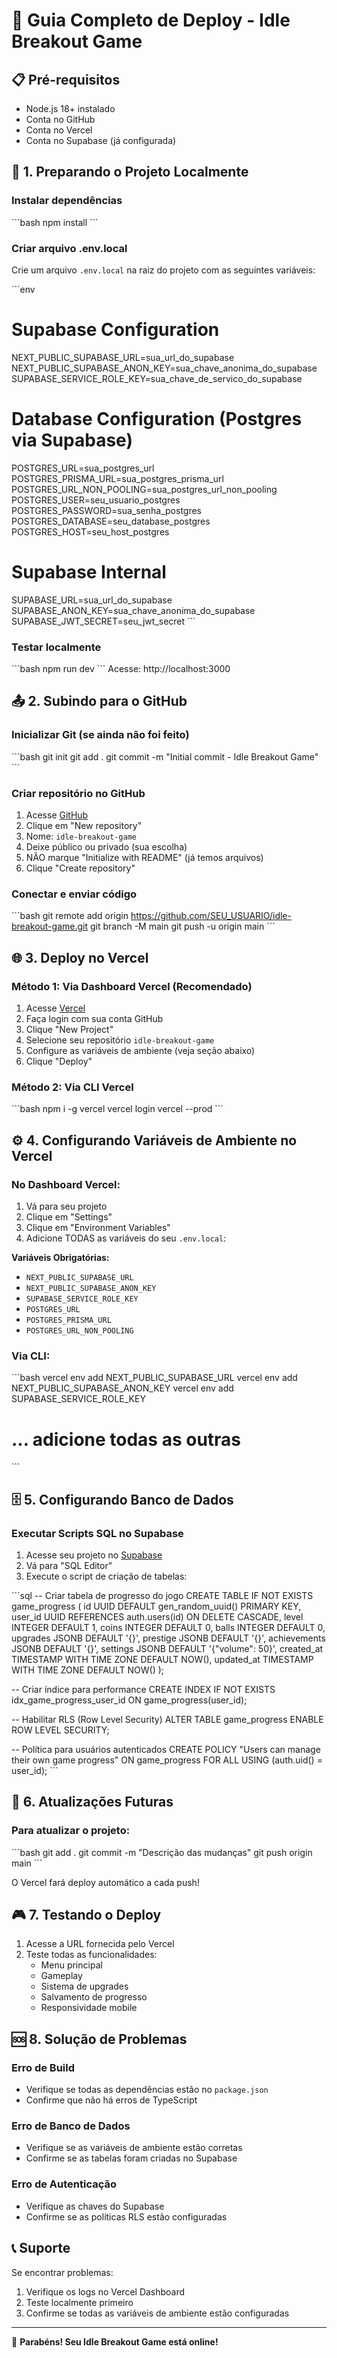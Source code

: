 # 🚀 Guia Completo de Deploy - Idle Breakout Game

## 📋 Pré-requisitos

- Node.js 18+ instalado
- Conta no GitHub
- Conta no Vercel
- Conta no Supabase (já configurada)

## 🔧 1. Preparando o Projeto Localmente

### Instalar dependências
\`\`\`bash
npm install
\`\`\`

### Criar arquivo .env.local
Crie um arquivo `.env.local` na raiz do projeto com as seguintes variáveis:

\`\`\`env
# Supabase Configuration
NEXT_PUBLIC_SUPABASE_URL=sua_url_do_supabase
NEXT_PUBLIC_SUPABASE_ANON_KEY=sua_chave_anonima_do_supabase
SUPABASE_SERVICE_ROLE_KEY=sua_chave_de_servico_do_supabase

# Database Configuration (Postgres via Supabase)
POSTGRES_URL=sua_postgres_url
POSTGRES_PRISMA_URL=sua_postgres_prisma_url
POSTGRES_URL_NON_POOLING=sua_postgres_url_non_pooling
POSTGRES_USER=seu_usuario_postgres
POSTGRES_PASSWORD=sua_senha_postgres
POSTGRES_DATABASE=seu_database_postgres
POSTGRES_HOST=seu_host_postgres

# Supabase Internal
SUPABASE_URL=sua_url_do_supabase
SUPABASE_ANON_KEY=sua_chave_anonima_do_supabase
SUPABASE_JWT_SECRET=seu_jwt_secret
\`\`\`

### Testar localmente
\`\`\`bash
npm run dev
\`\`\`
Acesse: http://localhost:3000

## 📤 2. Subindo para o GitHub

### Inicializar Git (se ainda não foi feito)
\`\`\`bash
git init
git add .
git commit -m "Initial commit - Idle Breakout Game"
\`\`\`

### Criar repositório no GitHub
1. Acesse [GitHub](https://github.com)
2. Clique em "New repository"
3. Nome: `idle-breakout-game`
4. Deixe público ou privado (sua escolha)
5. NÃO marque "Initialize with README" (já temos arquivos)
6. Clique "Create repository"

### Conectar e enviar código
\`\`\`bash
git remote add origin https://github.com/SEU_USUARIO/idle-breakout-game.git
git branch -M main
git push -u origin main
\`\`\`

## 🌐 3. Deploy no Vercel

### Método 1: Via Dashboard Vercel (Recomendado)
1. Acesse [Vercel](https://vercel.com)
2. Faça login com sua conta GitHub
3. Clique "New Project"
4. Selecione seu repositório `idle-breakout-game`
5. Configure as variáveis de ambiente (veja seção abaixo)
6. Clique "Deploy"

### Método 2: Via CLI Vercel
\`\`\`bash
npm i -g vercel
vercel login
vercel --prod
\`\`\`

## ⚙️ 4. Configurando Variáveis de Ambiente no Vercel

### No Dashboard Vercel:
1. Vá para seu projeto
2. Clique em "Settings"
3. Clique em "Environment Variables"
4. Adicione TODAS as variáveis do seu `.env.local`:

**Variáveis Obrigatórias:**
- `NEXT_PUBLIC_SUPABASE_URL`
- `NEXT_PUBLIC_SUPABASE_ANON_KEY`
- `SUPABASE_SERVICE_ROLE_KEY`
- `POSTGRES_URL`
- `POSTGRES_PRISMA_URL`
- `POSTGRES_URL_NON_POOLING`

### Via CLI:
\`\`\`bash
vercel env add NEXT_PUBLIC_SUPABASE_URL
vercel env add NEXT_PUBLIC_SUPABASE_ANON_KEY
vercel env add SUPABASE_SERVICE_ROLE_KEY
# ... adicione todas as outras
\`\`\`

## 🗄️ 5. Configurando Banco de Dados

### Executar Scripts SQL no Supabase
1. Acesse seu projeto no [Supabase](https://supabase.com)
2. Vá para "SQL Editor"
3. Execute o script de criação de tabelas:

\`\`\`sql
-- Criar tabela de progresso do jogo
CREATE TABLE IF NOT EXISTS game_progress (
  id UUID DEFAULT gen_random_uuid() PRIMARY KEY,
  user_id UUID REFERENCES auth.users(id) ON DELETE CASCADE,
  level INTEGER DEFAULT 1,
  coins INTEGER DEFAULT 0,
  balls INTEGER DEFAULT 0,
  upgrades JSONB DEFAULT '{}',
  prestige JSONB DEFAULT '{}',
  achievements JSONB DEFAULT '{}',
  settings JSONB DEFAULT '{"volume": 50}',
  created_at TIMESTAMP WITH TIME ZONE DEFAULT NOW(),
  updated_at TIMESTAMP WITH TIME ZONE DEFAULT NOW()
);

-- Criar índice para performance
CREATE INDEX IF NOT EXISTS idx_game_progress_user_id ON game_progress(user_id);

-- Habilitar RLS (Row Level Security)
ALTER TABLE game_progress ENABLE ROW LEVEL SECURITY;

-- Política para usuários autenticados
CREATE POLICY "Users can manage their own game progress" ON game_progress
  FOR ALL USING (auth.uid() = user_id);
\`\`\`

## 🔄 6. Atualizações Futuras

### Para atualizar o projeto:
\`\`\`bash
git add .
git commit -m "Descrição das mudanças"
git push origin main
\`\`\`

O Vercel fará deploy automático a cada push!

## 🎮 7. Testando o Deploy

1. Acesse a URL fornecida pelo Vercel
2. Teste todas as funcionalidades:
   - Menu principal
   - Gameplay
   - Sistema de upgrades
   - Salvamento de progresso
   - Responsividade mobile

## 🆘 8. Solução de Problemas

### Erro de Build
- Verifique se todas as dependências estão no `package.json`
- Confirme que não há erros de TypeScript

### Erro de Banco de Dados
- Verifique se as variáveis de ambiente estão corretas
- Confirme se as tabelas foram criadas no Supabase

### Erro de Autenticação
- Verifique as chaves do Supabase
- Confirme se as políticas RLS estão configuradas

## 📞 Suporte

Se encontrar problemas:
1. Verifique os logs no Vercel Dashboard
2. Teste localmente primeiro
3. Confirme se todas as variáveis de ambiente estão configuradas

---

🎉 **Parabéns! Seu Idle Breakout Game está online!**
